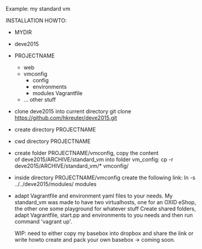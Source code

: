 Example: my standard vm

INSTALLATION HOWTO:

- MYDIR
 - deve2015
 - PROJECTNAME
   - web
   - vmconfig
     - config
     - environments
     - modules
       Vagrantfile
   - ... other stuff

- clone deve2015 into current directory
   git clone https://github.com/hkreuter/deve2015.git

- create directory PROJECTNAME

- cwd directory PROJECTNAME

- create folder PROJECTNAME/vmconfig, copy the content  
  of deve2015/ARCHIVE/standard_vm into folder vm_config:
  cp -r deve2015/ARCHIVE/standard_vm/* vmconfig/

- inside directory PROJECTNAME/vmconfig create the following link:
  ln -s ../../deve2015/modules/ modules

- adapt Vagrantfile and environment yaml files to your needs.
  My standard_vm was made to have two virtualhosts, one for an 
  OXID eShop, the other one some playground for whatever stuff
  Create shared folders, adapt Vagrantfile, start.pp and environments 
  to you needs and then run command 'vagrant up'.
  
  WIP: need to either copy my basebox into dropbox and share the link
       or write howto create and pack your own basebox -> coming soon. 